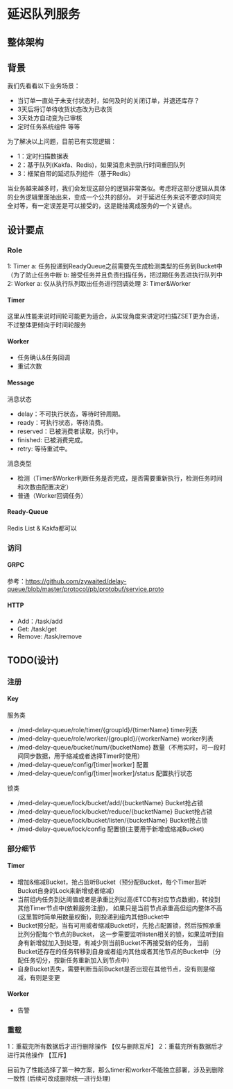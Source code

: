 # 延迟队列服务
## 整体架构

## 背景

我们先看看以下业务场景：
* 当订单一直处于未支付状态时，如何及时的关闭订单，并退还库存？
* 3天后将订单待收货状态改为已收货
* 3天处方自动变为已审核
* 定时任务系统组件 等等

为了解决以上问题，目前已有实现逻辑：
* 1：定时扫描数据表
* 2：基于队列(Kakfa、Redis)，如果消息未到执行时间重回队列
* 3：框架自带的延迟队列组件（基于Redis）

当业务越来越多时，我们会发现这部分的逻辑非常类似。考虑将这部分逻辑从具体的业务逻辑里面抽出来，变成一个公共的部分。
对于延迟任务来说不要求时间完全对等，有一定误差是可以接受的，这是能抽离成服务的一个关键点。

## 设计要点
### Role
1: Timer 
	a: 任务投递到ReadyQueue之前需要先生成检测类型的任务到Bucket中（为了防止任务中断
	b: 接受任务并且负责扫描任务，把过期任务丢进执行队列中
2: Worker
	a: 仅从执行队列取出任务进行回调处理
3: Timer&Worker

#### Timer

这里从性能来说时间轮可能更为适合，从实现角度来讲定时扫描ZSET更为合适，不过整体更倾向于时间轮服务

#### Worker
* 任务确认&任务回调
* 重试次数

#### Message
消息状态
* delay：不可执行状态，等待时钟周期。
* ready：可执行状态，等待消费。
* reserved：已被消费者读取，执行中。
* finished: 已被消费完成。
* retry: 等待重试中。

消息类型
* 检测（Timer&Worker判断任务是否完成，是否需要重新执行，检测任务时间和次数由配置决定）
* 普通（Worker回调任务）

#### Ready-Queue
Redis List & Kakfa都可以

### 访问
#### GRPC
参考：https://github.com/zywaited/delay-queue/blob/master/protocol/pb/protobuf/service.proto
#### HTTP
* Add：/task/add
* Get: /task/get
* Remove: /task/remove

## TODO(设计)
### 注册
#### Key
服务类
* /med-delay-queue/role/timer/{groupId}/{timerName}  timer列表
* /med-delay-queue/role/worker/{groupId}/{workerName}  worker列表
* /med-delay-queue/bucket/num/{bucketName} 数量（不用实时，可一段时间同步数据，用于缩减或者选择Timer时使用）
* /med-delay-queue/config/[timer|worker] 配置
* /med-delay-queue/config/[timer|worker]/status 配置执行状态

锁类
* /med-delay-queue/lock/bucket/add/{bucketName} Bucket抢占锁
* /med-delay-queue/lock/bucket/reduce/{bucketName} Bucket抢占锁
* /med-delay-queue/lock/bucket/listen/{bucketName} Bucket抢占锁
* /med-delay-queue/lock/config 配置锁(主要用于新增或缩减Bucket)

### 部分细节
#### Timer
* 增加&缩减Bucket，抢占监听Bucket（预分配Bucket，每个Timer监听Bucket自身的Lock来新增或者缩减）
* 当前组内任务到达阈值或者是承重比列过高(ETCD有对应节点数据)，转投到其他Timer节点中(依赖服务注册)，
  如果只是当前节点承重高但组内整体不高(这里暂时简单用数量权衡)，则投递到组内其他Bucket中
* Bucket预分配，当有可用或者缩减Bucket时，先抢占配置锁，然后按照承重比列分配每个节点的Bucket，
  这一步需要监听listen相关的锁，如果监听到自身有新增就加入到处理，有减少则当前Bucket不再接受新的任务，
  当前Bucket还存在的任务转移到自身或者组内其他或者其他节点的Bucket中（分配任务切分，按新任务重新加入到节点中）
* 自身Bucket丢失，需要判断当前Bucket是否出现在其他节点，没有则是缩减，有则是变更

#### Worker
* 告警

### 重载
1：重载完所有数据后才进行删除操作 【仅与删除互斥】
2：重载完所有数据后才进行其他操作 【互斥】

目前为了性能选择了第一种方案，那么timer和worker不能独立部署，涉及到删除一致性 (后续可改成删除统一进行处理)

